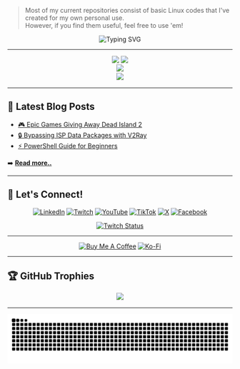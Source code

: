 > Most of my current repositories consist of basic Linux codes that I've created for my own personal use.  
> However, if you find them useful, feel free to use 'em!

<div align="center">

![Typing SVG](https://readme-typing-svg.herokuapp.com?font=Fira+Code&weight=600&size=16&pause=1000&color=00D9FF&center=true&vCenter=true&width=600&lines=Self-Taught+IT+Enthusiast;WordPress+Dev;Freelance+Video+Editor)

</div>

---

<div align="center">
  <img height="180em" src="https://github-readme-stats.vercel.app/api?username=kawishkamd&show_icons=true&theme=tokyonight&include_all_commits=true&count_private=true&hide_border=true&bg_color=0D1117&title_color=00D9FF&icon_color=00D9FF&text_color=ffffff"/>
  <img height="180em" src="https://github-readme-stats.vercel.app/api/top-langs/?username=kawishkamd&layout=compact&langs_count=8&theme=tokyonight&hide_border=true&bg_color=0D1117&title_color=00D9FF&text_color=ffffff"/>
</div>

<div align="center">
  <img src="https://github-readme-streak-stats.herokuapp.com/?user=kawishkamd&theme=tokyonight&hide_border=true&background=0D1117&stroke=00D9FF&ring=00D9FF&fire=FF6B6B&currStreakLabel=00D9FF"/>
</div>

<div align="center">
  <img src="https://github-readme-activity-graph.vercel.app/graph?username=kawishkamd&bg_color=0D1117&color=00D9FF&line=00D9FF&point=FF6B6B&area=true&hide_border=true"/>
</div>

---

## 📝 Latest Blog Posts

<!-- BLOG-POST-LIST:START -->
- [🎮 Epic Games Giving Away Dead Island 2](https://kawishkamd.vercel.app/posts/epic-games/epic-games/)
- [🔒 Bypassing ISP Data Packages with V2Ray](https://kawishkamd.vercel.app/posts/v2ray-guide/v2ray-guide/)
- [⚡ PowerShell Guide for Beginners](https://kawishkamd.vercel.app/posts/powershell-guide/powershell-guide/)
<!-- BLOG-POST-LIST:END -->

➡️ [**Read more..**](https://kawishkamd.vercel.app)

---

## 🤝 Let's Connect!

<div align="center">

[![LinkedIn](https://img.shields.io/badge/LinkedIn-0077B5?style=for-the-badge&logo=linkedin&logoColor=white)](https://linkedin.com/in/kawishkamd)
[![Twitch](https://img.shields.io/badge/Twitch-9146FF?style=for-the-badge&logo=twitch&logoColor=white)](https://twitch.tv/kawishkamd)
[![YouTube](https://img.shields.io/badge/YouTube-FF0000?style=for-the-badge&logo=youtube&logoColor=white)](https://youtube.com/@kawishkamd)
[![TikTok](https://img.shields.io/badge/TikTok-000000?style=for-the-badge&logo=tiktok&logoColor=white)](https://tiktok.com/@kawishkamd)
[![X](https://img.shields.io/badge/X-000000?style=for-the-badge&logo=x&logoColor=white)](https://x.com/kawishkamd)
[![Facebook](https://img.shields.io/badge/Facebook-1877F2?style=for-the-badge&logo=facebook&logoColor=white)](https://facebook.com/kawishkamd)


[![Twitch Status](https://img.shields.io/twitch/status/kawishkamd?logo=twitch&style=for-the-badge&color=9146FF&labelColor=1a1a1a&label=🔴%20LIVE%20ON%20TWITCH)](https://www.twitch.tv/kawishkamd)

</div>

---

<div align="center">

[![Buy Me A Coffee](https://img.shields.io/badge/Buy%20Me%20A%20Coffee-FFDD00?style=for-the-badge&logo=buy-me-a-coffee&logoColor=black)](https://buymeacoffee.com/kavishka)
[![Ko-Fi](https://img.shields.io/badge/Ko--fi-F16061?style=for-the-badge&logo=ko-fi&logoColor=white)](https://ko-fi.com/kavishka)

</div>

---

## 🏆 GitHub Trophies

<div align="center">
  <img src="https://github-profile-trophy.vercel.app/?username=kawishkamd&theme=tokyonight&no-frame=true&no-bg=true&margin-w=4&row=2&column=4"/>
</div>

---

<div align="center">
  
<!-- GitHub Snake Animation (Dark Mode) -->
<img src="https://raw.githubusercontent.com/kawishkamd/kawishkamd/output/github-contribution-grid-snake-dark.svg?palette=github-dark" alt="snake animation" />

</div>
